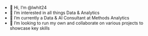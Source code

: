 - 👋 Hi, I’m @lwhit24
- 👀 I’m interested in all things Data & Analytics
- 🌱 I’m currently a Data & AI Consultant at Methods Analytics
- 💞️ I’m looking to run my own and collaborate on various projects to showcase key skills

<!---
lwhit24/lwhit24 is a ✨ special ✨ repository because its `README.md` (this file) appears on your GitHub profile.
You can click the Preview link to take a look at your changes.
--->
